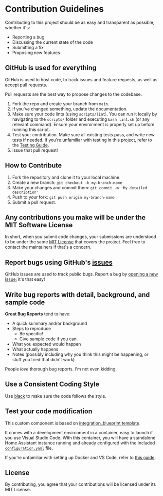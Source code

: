 # Contribution Guidelines

Contributing to this project should be as easy and transparent as possible, whether it's:

- Reporting a bug
- Discussing the current state of the code
- Submitting a fix
- Proposing new features

## GitHub is used for everything

GitHub is used to host code, to track issues and feature requests, as well as accept pull requests.

Pull requests are the best way to propose changes to the codebase.

1. Fork the repo and create your branch from `main`.
2. If you've changed something, update the documentation.
3. Make sure your code lints (using `scripts/lint`). You can run it locally by navigating to the `scripts/` folder and executing `bash lint.sh` (or any relevant command). Ensure your environment is properly set up before running this script.
4. Test your contribution. Make sure all existing tests pass, and write new tests if needed. If you're unfamiliar with testing in this project, refer to the [Testing Guide](link_to_testing_docs).
5. Issue that pull request!

## How to Contribute

1. Fork the repository and clone it to your local machine.
2. Create a new branch: `git checkout -b my-branch-name`
3. Make your changes and commit them: `git commit -m 'My detailed description'`
4. Push to your fork: `git push origin my-branch-name`
5. Submit a pull request.

## Any contributions you make will be under the MIT Software License

In short, when you submit code changes, your submissions are understood to be under the same [MIT License](http://choosealicense.com/licenses/mit/) that covers the project. Feel free to contact the maintainers if that's a concern.

## Report bugs using GitHub's [issues](../../issues)

GitHub issues are used to track public bugs.
Report a bug by [opening a new issue](../../issues/new/choose); it's that easy!

## Write bug reports with detail, background, and sample code

**Great Bug Reports** tend to have:

- A quick summary and/or background
- Steps to reproduce
  - Be specific!
  - Give sample code if you can.
- What you expected would happen
- What actually happens
- Notes (possibly including why you think this might be happening, or stuff you tried that didn't work)

People *love* thorough bug reports. I'm not even kidding.

## Use a Consistent Coding Style

Use [black](https://github.com/ambv/black) to make sure the code follows the style.

## Test your code modification

This custom component is based on [integration_blueprint template](https://github.com/ludeeus/integration_blueprint).

It comes with a development environment in a container, easy to launch if you use Visual Studio Code. With this container, you will have a standalone Home Assistant instance running and already configured with the included
[`configuration.yaml`](./config/configuration.yaml) file.

If you're unfamiliar with setting up Docker and VS Code, refer to [this guide](https://github.com/ludeeus/integration_blueprint).

## License

By contributing, you agree that your contributions will be licensed under its MIT License.

